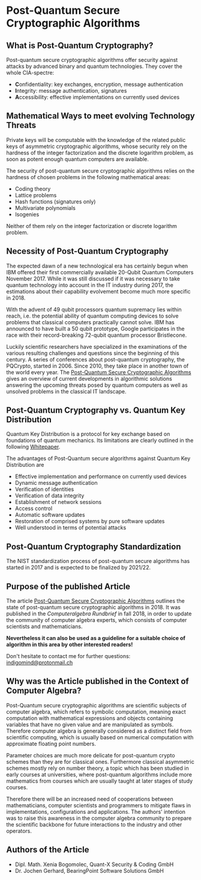 # Post-Quantum Secure Cryptographic Algorithms

## What is Post-Quantum Cryptography?

Post-quantum secure cryptographic algorithms offer security against attacks by advanced binary and quantum technologies. They cover the whole CIA-spectre:

* **C**onfidentiality: key exchanges, encryption, message authentication
* **I**ntegrity: message authentication, signatures
* **A**ccessibility: effective implementations on currently used devices

## Mathematical Ways to meet evolving Technology Threats

Private keys will be computable with the knowledge of the related public keys of asymmetric cryptographic algorithms, whose security rely on the hardness of the integer factorization and the discrete logarithm problem, as soon as potent enough quantum computers are available.

The security of post-quantum secure cryptographic algorithms relies on the hardness of chosen problems in the following mathematical areas:

* Coding theory
* Lattice problems
* Hash functions (signatures only)
* Multivariate polynomials
* Isogenies

Neither of them rely on the integer factorization or discrete logarithm problem.

## Necessity of Post-Quantum Cryptography

The expected dawn of a new technological era has certainly begun when IBM offered their first commercially available 20-Qubit Quantum Computers November 2017. While it was still discussed if it was necessary to take quantum technology into account in the IT industry during 2017, the estimations about their capability evolvement become much more specific in 2018.

With the advent of 49 qubit processors quantum supremacy lies within reach, i.e. the potential ability of quantum computing devices to solve problems that classical computers practically cannot solve. IBM has announced to have built a 50 qubit prototype, Google participates in the race with their record-breaking 72-qubit quantum processor Bristlecone.

Luckily scientific researchers have specialized in the examinations of the various resulting challenges and questions since the beginning of this century. A series of conferences about post-quantum cryptography, the PQCrypto, started in 2006. Since 2010, they take place in another town of the world every year. The [Post-Quantum Secure Cryptographic Algorithms](https://github.com/XeniaGabriela/pq_for_ca/car_article.pdf) gives an overview of current developments in algorithmic solutions answering the upcoming threats posed by quantum computers as well as unsolved problems in the classical IT landscape.

## Post-Quantum Cryptography vs. Quantum Key Distribution

Quantum Key Distribution is a protocol for key exchange based on foundations of quantum mechanics. Its limitations are clearly outlined in the following [Whitepaper](https://www.ncsc.gov.uk/whitepaper/quantum-key-distribution).

The advantages of Post-Quantum secure algorithms against Quantum Key Distribution are

* Effective implementation and performance on currently used devices
* Dynamic message authentication 
* Verification of identities
* Verification of data integrity
* Establishment of network sessions 
* Access control
* Automatic software updates
* Restoration of comprised systems by pure software updates
* Well understood in terms of potential attacks

## Post-Quantum Cryptography Standardization

The NIST standardization process of post-quantum secure algorithms has started in 2017 and is expected to be finalized by 2021/22.

## Purpose of the published Article

The article [Post-Quantum Secure Cryptographic Algorithms](https://github.com/XeniaGabriela/pq_for_ca/car_article.pdf) outlines the state of post-quantum secure cryptographic algorithms in 2018. It was published in the *Computeralgebra Rundbrief* in fall 2018, in order to update the community of computer algebra experts, which consists of computer scientists and mathematicians. 

**Nevertheless it can also be used as a guideline for a suitable choice of algorithm in this area by other interested readers!**

Don't hesitate to contact me for further questions: [indigomind@protonmail.ch](indigomind@protonmail.ch)

## Why was the Article published in the Context of Computer Algebra?

Post-Quantum secure cryptographic algorithms are scientific subjects of computer algebra, which refers to symbolic computation, meaning exact computation with mathematical expressions and objects containing variables that have no given value and are manipulated as symbols. Therefore computer algebra is generally considered as a distinct field from scientific computing, which is usually based on numerical computation with approximate floating point numbers.  

Parameter choices are much more delicate for post-quantum crypto schemes than they are for classical ones. Furthermore classical asymmetric schemes mostly rely on number theory, a topic which has been studied in early courses at universities, where post-quantum algorithms include more mathematics from courses which are usually taught at later stages of study courses.

Therefore there will be an increased need of cooperations between mathematicians, computer scientists and programmers to mitigate flaws in implementations, configurations and applications. The authors' intention was to raise this awareness in the computer algebra community to prepare the scientific backbone for future interactions to the industry and other operators.

## Authors of the Article

* Dipl. Math. Xenia Bogomolec, Quant-X Security & Coding GmbH
* Dr. Jochen Gerhard, BearingPoint Software Solutions GmbH
